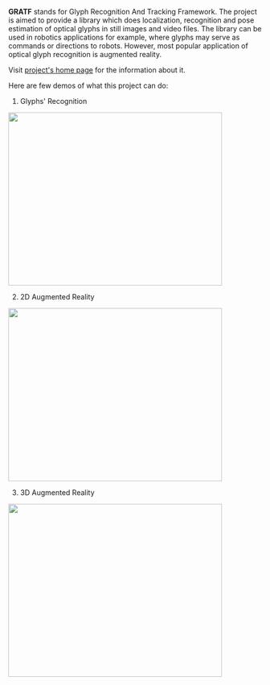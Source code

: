 **GRATF** stands for Glyph Recognition And Tracking Framework. The project is aimed to provide a library which does localization, recognition and pose estimation of optical glyphs in still images and video files. The library can be used in robotics applications for example, where glyphs may serve as commands or directions to robots. However, most popular application of optical glyph recognition is augmented reality.

Visit [project's home page](http://www.aforgenet.com/projects/gratf/) for the information about it.

Here are few demos of what this project can do:

1) Glyphs' Recognition

<a href='http://www.youtube.com/watch?feature=player_embedded&v=x95P42qdLfw' target='_blank'><img src='http://img.youtube.com/vi/x95P42qdLfw/0.jpg' width='425' height=344 /></a>

2) 2D Augmented Reality

<a href='http://www.youtube.com/watch?feature=player_embedded&v=3sEFk4rRcU4' target='_blank'><img src='http://img.youtube.com/vi/3sEFk4rRcU4/0.jpg' width='425' height=344 /></a>

3) 3D Augmented Reality

<a href='http://www.youtube.com/watch?feature=player_embedded&v=Udz95pz0br4' target='_blank'><img src='http://img.youtube.com/vi/Udz95pz0br4/0.jpg' width='425' height=344 /></a>